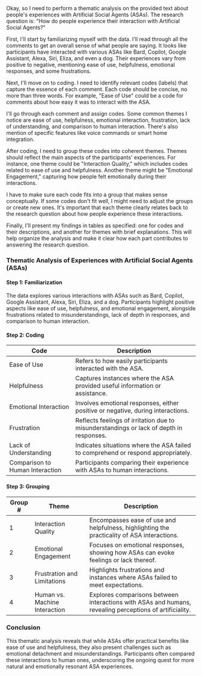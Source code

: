 <think>
Okay, so I need to perform a thematic analysis on the provided text about people's experiences with Artificial Social Agents (ASAs). The research question is: "How do people experience their interaction with Artificial Social Agents?" 

First, I'll start by familiarizing myself with the data. I'll read through all the comments to get an overall sense of what people are saying. It looks like participants have interacted with various ASAs like Bard, Copilot, Google Assistant, Alexa, Siri, Eliza, and even a dog. Their experiences vary from positive to negative, mentioning ease of use, helpfulness, emotional responses, and some frustrations.

Next, I'll move on to coding. I need to identify relevant codes (labels) that capture the essence of each comment. Each code should be concise, no more than three words. For example, "Ease of Use" could be a code for comments about how easy it was to interact with the ASA. 

I'll go through each comment and assign codes. Some common themes I notice are ease of use, helpfulness, emotional interaction, frustration, lack of understanding, and comparison to human interaction. There's also mention of specific features like voice commands or smart home integration.

After coding, I need to group these codes into coherent themes. Themes should reflect the main aspects of the participants' experiences. For instance, one theme could be "Interaction Quality," which includes codes related to ease of use and helpfulness. Another theme might be "Emotional Engagement," capturing how people felt emotionally during their interactions.

I have to make sure each code fits into a group that makes sense conceptually. If some codes don't fit well, I might need to adjust the groups or create new ones. It's important that each theme clearly relates back to the research question about how people experience these interactions.

Finally, I'll present my findings in tables as specified: one for codes and their descriptions, and another for themes with brief explanations. This will help organize the analysis and make it clear how each part contributes to answering the research question.
</think>

### Thematic Analysis of Experiences with Artificial Social Agents (ASAs)

#### Step 1: Familiarization
The data explores various interactions with ASAs such as Bard, Copilot, Google Assistant, Alexa, Siri, Eliza, and a dog. Participants highlight positive aspects like ease of use, helpfulness, and emotional engagement, alongside frustrations related to misunderstandings, lack of depth in responses, and comparison to human interaction.

#### Step 2: Coding
| Code | Description |
|------|-------------|
| Ease of Use | Refers to how easily participants interacted with the ASA. |
| Helpfulness | Captures instances where the ASA provided useful information or assistance. |
| Emotional Interaction | Involves emotional responses, either positive or negative, during interactions. |
| Frustration | Reflects feelings of irritation due to misunderstandings or lack of depth in responses. |
| Lack of Understanding | Indicates situations where the ASA failed to comprehend or respond appropriately. |
| Comparison to Human Interaction | Participants comparing their experience with ASAs to human interactions. |

#### Step 3: Grouping
| Group # | Theme | Description |
|---------|-------|-------------|
| 1 | Interaction Quality | Encompasses ease of use and helpfulness, highlighting the practicality of ASA interactions. |
| 2 | Emotional Engagement | Focuses on emotional responses, showing how ASAs can evoke feelings or lack thereof. |
| 3 | Frustration and Limitations | Highlights frustrations and instances where ASAs failed to meet expectations. |
| 4 | Human vs. Machine Interaction | Explores comparisons between interactions with ASAs and humans, revealing perceptions of artificiality. |

### Conclusion
This thematic analysis reveals that while ASAs offer practical benefits like ease of use and helpfulness, they also present challenges such as emotional detachment and misunderstandings. Participants often compared these interactions to human ones, underscoring the ongoing quest for more natural and emotionally resonant ASA experiences.